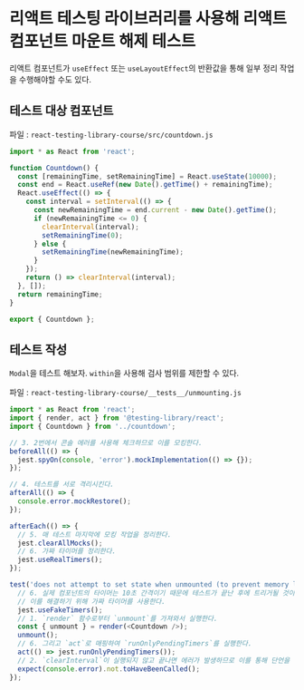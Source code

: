 # 리액트 테스팅 라이브러리를 사용해 리액트 컴포넌트 마운트 해제 테스트

리액트 컴포넌트가 `useEffect` 또는 `useLayoutEffect`의 반환값을 통해 일부 정리 작업을 수행해야할 수도 있다.

## 테스트 대상 컴포넌트

파일 : `react-testing-library-course/src/countdown.js`

```js
import * as React from 'react';

function Countdown() {
  const [remainingTime, setRemainingTime] = React.useState(10000);
  const end = React.useRef(new Date().getTime() + remainingTime);
  React.useEffect(() => {
    const interval = setInterval(() => {
      const newRemainingTime = end.current - new Date().getTime();
      if (newRemainingTime <= 0) {
        clearInterval(interval);
        setRemainingTime(0);
      } else {
        setRemainingTime(newRemainingTime);
      }
    });
    return () => clearInterval(interval);
  }, []);
  return remainingTime;
}

export { Countdown };
```

## 테스트 작성

`Modal`을 테스트 해보자. `within`을 사용해 검사 범위를 제한할 수 있다.

파일 : `react-testing-library-course/__tests__/unmounting.js`

```js
import * as React from 'react';
import { render, act } from '@testing-library/react';
import { Countdown } from '../countdown';

// 3. 2번에서 콘솔 에러를 사용해 체크하므로 이를 모킹한다.
beforeAll(() => {
  jest.spyOn(console, 'error').mockImplementation(() => {});
});

// 4. 테스트를 서로 격리시킨다.
afterAll(() => {
  console.error.mockRestore();
});

afterEach(() => {
  // 5. 매 테스트 마지막에 모킹 작업을 정리한다.
  jest.clearAllMocks();
  // 6. 가짜 타이머를 정리한다.
  jest.useRealTimers();
});

test('does not attempt to set state when unmounted (to prevent memory leaks)', () => {
  // 6. 실제 컴포넌트의 타이머는 10초 간격이기 때문에 테스트가 끝난 후에 트리거될 것이다. 이때문에 unmount에서  `clearInterval`를 주석처리해도 통과한다.
  // 이를 해결하기 위해 가짜 타이머를 사용한다.
  jest.useFakeTimers();
  // 1. `render` 함수로부터 `unmount`를 가져와서 실행한다.
  const { unmount } = render(<Countdown />);
  unmount();
  // 6. 그리고 `act`로 매핑하여 `runOnlyPendingTimers`를 실행한다.
  act(() => jest.runOnlyPendingTimers());
  // 2. `clearInterval`이 실행되지 않고 끝나면 에러가 발생하므로 이를 통해 단언을 작성한다.
  expect(console.error).not.toHaveBeenCalled();
});
```
